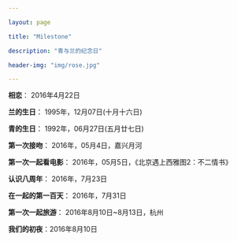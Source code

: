 ```yaml
---

layout: page

title: "Milestone"

description: "青与兰的纪念日"

header-img: "img/rose.jpg"

---
```


**相恋**： 2016年4月22日  

**兰的生日**： 1995年，12月07日(十月十六日)  

**青的生日**： 1992年，06月27日(五月廿七日)

**第一次接吻**： 2016年，05月4日，嘉兴月河

**第一次一起看电影**： 2016年，05月5日，《北京遇上西雅图2：不二情书》

**认识八周年**： 2016年，7月23日

**在一起的第一百天**： 2016年，7月31日

**第一次一起旅游**： 2016年8月10日~8月13日，杭州

**我们的初夜**：2016年8月10日
